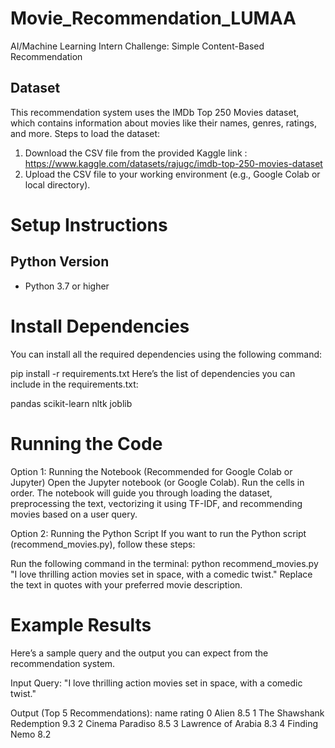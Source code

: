 # Movie_Recommendation_LUMAA
AI/Machine Learning Intern Challenge: Simple Content-Based Recommendation

## Dataset
This recommendation system uses the IMDb Top 250 Movies dataset, which contains information about movies like their names, genres, ratings, and more.
Steps to load the dataset:
1. Download the CSV file from the provided Kaggle link : https://www.kaggle.com/datasets/rajugc/imdb-top-250-movies-dataset
2. Upload the CSV file to your working environment (e.g., Google Colab or local directory).

# Setup Instructions

## Python Version
- Python 3.7 or higher

# Install Dependencies
You can install all the required dependencies using the following command:

pip install -r requirements.txt
Here’s the list of dependencies you can include in the requirements.txt:

pandas
scikit-learn
nltk
joblib

# Running the Code
Option 1: Running the Notebook (Recommended for Google Colab or Jupyter)
Open the Jupyter notebook (or Google Colab).
Run the cells in order. The notebook will guide you through loading the dataset, preprocessing the text, vectorizing it using TF-IDF, and recommending movies based on a user query.

Option 2: Running the Python Script
If you want to run the Python script (recommend_movies.py), follow these steps:

Run the following command in the terminal:
python recommend_movies.py "I love thrilling action movies set in space, with a comedic twist."
Replace the text in quotes with your preferred movie description.

# Example Results
Here’s a sample query and the output you can expect from the recommendation system.

Input Query: "I love thrilling action movies set in space, with a comedic twist."

Output (Top 5 Recommendations):
             name              rating
0                     Alien     8.5
1  The Shawshank Redemption     9.3
2           Cinema Paradiso     8.5
3        Lawrence of Arabia     8.3
4              Finding Nemo     8.2
